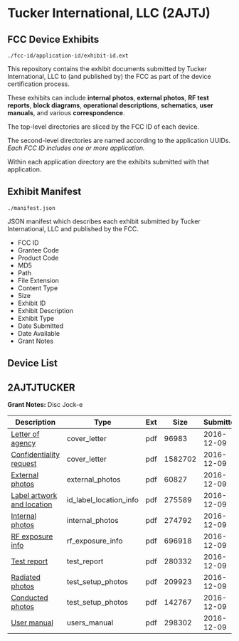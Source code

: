 # Tucker International, LLC (2AJTJ)
## FCC Device Exhibits

```
./fcc-id/application-id/exhibit-id.ext
```

This repository contains the exhibit documents submitted by Tucker International, LLC to (and published by) the FCC as part of the device certification process.

These exhibits can include **internal photos**, **external photos**, **RF test reports**, **block diagrams**, **operational descriptions**, **schematics**, **user manuals**, and various **correspondence**.

The top-level directories are sliced by the FCC ID of each device.

The second-level directories are named according to the application UUIDs. *Each FCC ID includes one or more application.*

Within each application directory are the exhibits submitted with that application. 

## Exhibit Manifest

```
./manifest.json
```

JSON manifest which describes each exhibit submitted by Tucker International, LLC and published by the FCC.

- FCC ID
- Grantee Code
- Product Code
- MD5
- Path
- File Extension
- Content Type
- Size
- Exhibit ID
- Exhibit Description
- Exhibit Type
- Date Submitted
- Date Available
- Grant Notes

## Device List
## 2AJTJTUCKER
**Grant Notes:** Disc Jock-e

| Description | Type | Ext | Size | Submitted | Available |
| ----------- | ---- | --- | ---- | --------- | --------- |
| [Letter of agency](2AJTJTUCKER/954f5236f90b39ab7734779d5a04d5a2/3222880.pdf) | cover_letter | pdf | 96983 | 2016-12-09 | 2016-12-09 |
| [Confidentiality request](2AJTJTUCKER/954f5236f90b39ab7734779d5a04d5a2/3222885.pdf) | cover_letter | pdf | 1582702 | 2016-12-09 | 2016-12-09 |
| [External photos](2AJTJTUCKER/954f5236f90b39ab7734779d5a04d5a2/3222896.pdf) | external_photos | pdf | 60827 | 2016-12-09 | 2016-12-09 |
| [Label artwork and location](2AJTJTUCKER/954f5236f90b39ab7734779d5a04d5a2/3222897.pdf) | id_label_location_info | pdf | 275589 | 2016-12-09 | 2016-12-09 |
| [Internal photos](2AJTJTUCKER/954f5236f90b39ab7734779d5a04d5a2/3222898.pdf) | internal_photos | pdf | 274792 | 2016-12-09 | 2016-12-09 |
| [RF exposure info](2AJTJTUCKER/954f5236f90b39ab7734779d5a04d5a2/3222899.pdf) | rf_exposure_info | pdf | 696918 | 2016-12-09 | 2016-12-09 |
| [Test report](2AJTJTUCKER/954f5236f90b39ab7734779d5a04d5a2/3222893.pdf) | test_report | pdf | 280332 | 2016-12-09 | 2016-12-09 |
| [Radiated photos](2AJTJTUCKER/954f5236f90b39ab7734779d5a04d5a2/3222894.pdf) | test_setup_photos | pdf | 209923 | 2016-12-09 | 2016-12-09 |
| [Conducted photos](2AJTJTUCKER/954f5236f90b39ab7734779d5a04d5a2/3222895.pdf) | test_setup_photos | pdf | 142767 | 2016-12-09 | 2016-12-09 |
| [User manual](2AJTJTUCKER/954f5236f90b39ab7734779d5a04d5a2/3222889.pdf) | users_manual | pdf | 298302 | 2016-12-09 | 2016-12-09 |
